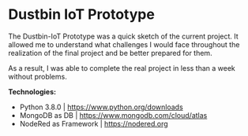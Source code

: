 # Dustbin IoT Prototype


The Dustbin-IoT Prototype was a quick sketch of the current project. It allowed me to understand what challenges I would face throughout the realization of the final project and be better prepared for them.

As a result, I was able to complete the real project in less than a week without problems.

**Technologies:**

- Python 3.8.0 | https://www.python.org/downloads
- MongoDB as DB | https://www.mongodb.com/cloud/atlas
- NodeRed as Framework | https://nodered.org
